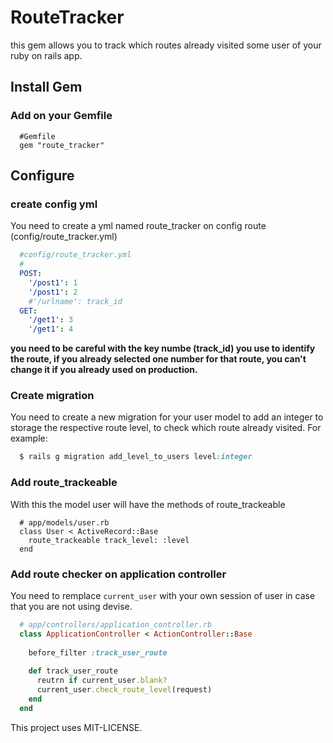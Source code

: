 RouteTracker
=====
this gem allows you to track which routes already visited some user of your ruby on rails app. 

Install Gem
--------------------
### Add on your Gemfile
```
  #Gemfile
  gem "route_tracker"
```
Configure
--------------------
### create config yml
You need to create a yml named route_tracker on config route (config/route_tracker.yml)
```yaml
  #config/route_tracker.yml
  #
  POST:
    '/post1': 1
    '/post1': 2
    #'/urlname': track_id
  GET:
    '/get1': 3
    '/get1': 4

```
 **you need to be careful with the key numbe (track_id) you use to identify the route, if you already selected one number for that route, you can't change it if you already used on production.**

### Create migration
You need to create a new migration for your user model to add an integer to storage the respective route level, to check which route already visited. For example:
```ruby
  $ rails g migration add_level_to_users level:integer
```
### Add route_trackeable
With this the model user will have the methods of route_trackeable

```
  # app/models/user.rb
  class User < ActiveRecord::Base
    route_trackeable track_level: :level
  end
```
### Add route checker on application controller
You need to remplace `current_user` with your own session of user in case that you are not using devise.
```ruby
  # app/controllers/application_controller.rb 
  class ApplicationController < ActionController::Base
  
    before_filter :track_user_route
    
    def track_user_route
      reutrn if current_user.blank?
      current_user.check_route_level(request)
    end
  end
```

This project uses MIT-LICENSE.
